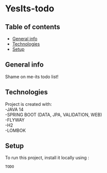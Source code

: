 # YesIts-todo
## Table of contents
* [General info](#general-info)
* [Technologies](#technologies)
* [Setup](#setup)

## General info
Shame on me-its todo list!

## Technologies
Project is created with:\
-JAVA 14\
-SPRING BOOT (DATA, JPA, VALIDATION, WEB)\
-FLYWAY\
-H2\
-LOMBOK
	
## Setup
To run this project, install it locally using :

```
TODO
```

